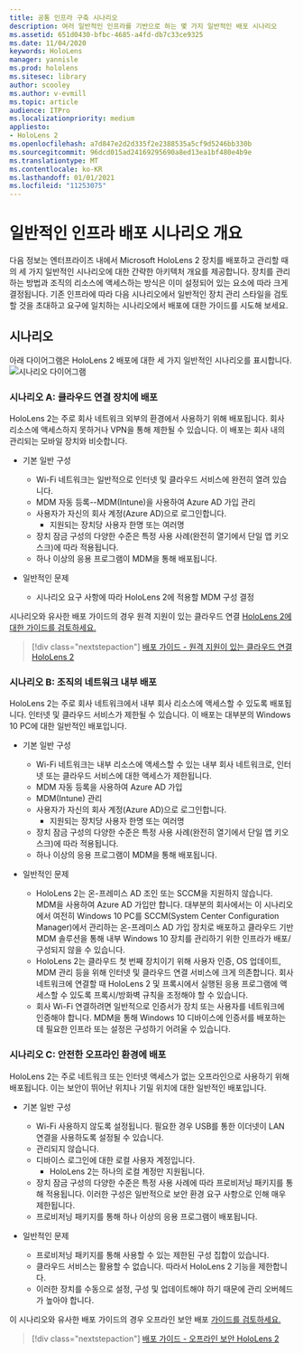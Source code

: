 ```yaml
---
title: 공통 인프라 구축 시나리오
description: 여러 일반적인 인프라를 기반으로 하는 몇 가지 일반적인 배포 시나리오
ms.assetid: 651d0430-bfbc-4685-a4fd-db7c33ce9325
ms.date: 11/04/2020
keywords: HoloLens
manager: yannisle
ms.prod: hololens
ms.sitesec: library
author: scooley
ms.author: v-evmill
ms.topic: article
audience: ITPro
ms.localizationpriority: medium
appliesto:
- HoloLens 2
ms.openlocfilehash: a7d847e2d2d335f2e2388535a5cf9d5246bb330b
ms.sourcegitcommit: 96dcd015ad24169295690a8ed13ea1bf480e4b9e
ms.translationtype: MT
ms.contentlocale: ko-KR
ms.lasthandoff: 01/01/2021
ms.locfileid: "11253075"
---
```

# 일반적인 인프라 배포 시나리오 개요

다음 정보는 엔터프라이즈 내에서 Microsoft HoloLens 2 장치를 배포하고 관리할 때의 세 가지 일반적인 시나리오에 대한 간략한 아키텍처 개요를 제공합니다. 장치를 관리하는 방법과 조직의 리소스에 액세스하는 방식은 이미 설정되어 있는 요소에 따라 크게 결정됩니다. 기존 인프라에 따라 다음 시나리오에서 일반적인 장치 관리 스타일을 검토할 것을 초대하고 요구에 일치하는 시나리오에서 배포에 대한 가이드를 시도해 보세요.

## 시나리오

아래 다이어그램은 HoloLens 2 배포에 대한 세 가지 일반적인 시나리오를 표시합니다.
![시나리오 다이어그램](images/scenarios.jpg)

### 시나리오 A: 클라우드 연결 장치에 배포

HoloLens 2는 주로 회사 네트워크 외부의 환경에서 사용하기 위해 배포됩니다. 회사 리소스에 액세스하지 못하거나 VPN을 통해 제한될 수 있습니다. 이 배포는 회사 내의 관리되는 모바일 장치와 비슷합니다.
 * 기본 일반 구성
   * Wi-Fi 네트워크는 일반적으로 인터넷 및 클라우드 서비스에 완전히 열려 있습니다.
   * MDM 자동 등록--MDM(Intune)을 사용하여 Azure AD 가입 관리
   * 사용자가 자신의 회사 계정(Azure AD)으로 로그인합니다.
     * 지원되는 장치당 사용자 한명 또는 여러명
   * 장치 잠금 구성의 다양한 수준은 특정 사용 사례(완전히 열기에서 단일 앱 키오스크)에 따라 적용됩니다.
   * 하나 이상의 응용 프로그램이 MDM을 통해 배포됩니다.

* 일반적인 문제
   * 시나리오 요구 사항에 따라 HoloLens 2에 적용할 MDM 구성 결정

시나리오와 유사한 배포 가이드의 경우 원격 지원이 있는 클라우드 연결 [HoloLens 2에 대한 가이드를 검토하세요.](hololens2-cloud-connected-overview.md)

> [!div class="nextstepaction"]
> [배포 가이드 - 원격 지원이 있는 클라우드 연결 HoloLens 2](hololens2-cloud-connected-overview.md)

### 시나리오 B: 조직의 네트워크 내부 배포

HoloLens 2는 주로 회사 네트워크에서 내부 회사 리소스에 액세스할 수 있도록 배포됩니다. 인터넷 및 클라우드 서비스가 제한될 수 있습니다. 이 배포는 대부분의 Windows 10 PC에 대한 일반적인 배포입니다.

 * 기본 일반 구성
   * Wi-Fi 네트워크는 내부 리소스에 액세스할 수 있는 내부 회사 네트워크로, 인터넷 또는 클라우드 서비스에 대한 액세스가 제한됩니다.
   * MDM 자동 등록을 사용하여 Azure AD 가입
   * MDM(Intune) 관리
   * 사용자가 자신의 회사 계정(Azure AD)으로 로그인합니다.
     * 지원되는 장치당 사용자 한명 또는 여러명
   * 장치 잠금 구성의 다양한 수준은 특정 사용 사례(완전히 열기에서 단일 앱 키오스크)에 따라 적용됩니다.
   * 하나 이상의 응용 프로그램이 MDM을 통해 배포됩니다.

 * 일반적인 문제
   * HoloLens 2는 온-프레미스 AD 조인 또는 SCCM을 지원하지 않습니다. MDM을 사용하여 Azure AD 가입만 합니다. 대부분의 회사에서는 이 시나리오에서 여전히 Windows 10 PC를 SCCM(System Center Configuration Manager)에서 관리하는 온-프레미스 AD 가입 장치로 배포하고 클라우드 기반 MDM 솔루션을 통해 내부 Windows 10 장치를 관리하기 위한 인프라가 배포/구성되지 않을 수 있습니다.
   * HoloLens 2는 클라우드 첫 번째 장치이기 위해 사용자 인증, OS 업데이트, MDM 관리 등을 위해 인터넷 및 클라우드 연결 서비스에 크게 의존합니다. 회사 네트워크에 연결할 때 HoloLens 2 및 프록시에서 실행된 응용 프로그램에 액세스할 수 있도록 프록시/방화벽 규칙을 조정해야 할 수 있습니다.
   * 회사 Wi-Fi 연결하려면 일반적으로 인증서가 장치 또는 사용자를 네트워크에 인증해야 합니다. MDM을 통해 Windows 10 디바이스에 인증서를 배포하는 데 필요한 인프라 또는 설정은 구성하기 어려울 수 있습니다.

### 시나리오 C: 안전한 오프라인 환경에 배포

HoloLens 2는 주로 네트워크 또는 인터넷 액세스가 없는 오프라인으로 사용하기 위해 배포됩니다. 이는 보안이 뛰어난 위치나 기밀 위치에 대한 일반적인 배포입니다.
 * 기본 일반 구성
   * Wi-Fi 사용하지 않도록 설정됩니다. 필요한 경우 USB를 통한 이더넷이 LAN 연결을 사용하도록 설정될 수 있습니다.
   * 관리되지 않습니다.
   * 디바이스 로그인에 대한 로컬 사용자 계정입니다.
     * HoloLens 2는 하나의 로컬 계정만 지원됩니다.
   * 장치 잠금 구성의 다양한 수준은 특정 사용 사례에 따라 프로비저닝 패키지를 통해 적용됩니다. 이러한 구성은 일반적으로 보안 환경 요구 사항으로 인해 매우 제한됩니다.
   * 프로비저닝 패키지를 통해 하나 이상의 응용 프로그램이 배포됩니다.

 * 일반적인 문제
   * 프로비저닝 패키지를 통해 사용할 수 있는 제한된 구성 집합이 있습니다.
   * 클라우드 서비스는 활용할 수 없습니다. 따라서 HoloLens 2 기능을 제한합니다.
   * 이러한 장치를 수동으로 설정, 구성 및 업데이트해야 하기 때문에 관리 오버헤드가 높아야 합니다.

이 시나리오와 유사한 배포 가이드의 경우 오프라인 보안 배포 [가이드를 검토하세요.](hololens-common-scenarios-offline-secure.md)

> [!div class="nextstepaction"]
> [배포 가이드 - 오프라인 보안 HoloLens 2](hololens-common-scenarios-offline-secure.md)
